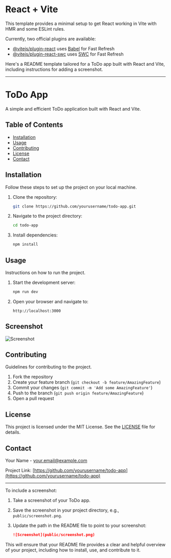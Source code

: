 # React + Vite

This template provides a minimal setup to get React working in Vite with HMR and some ESLint rules.

Currently, two official plugins are available:

- [@vitejs/plugin-react](https://github.com/vitejs/vite-plugin-react/blob/main/packages/plugin-react/README.md) uses [Babel](https://babeljs.io/) for Fast Refresh
- [@vitejs/plugin-react-swc](https://github.com/vitejs/vite-plugin-react-swc) uses [SWC](https://swc.rs/) for Fast Refresh


Here's a README template tailored for a ToDo app built with React and Vite, including instructions for adding a screenshot.

---

# ToDo App

A simple and efficient ToDo application built with React and Vite.

## Table of Contents

- [Installation](#installation)
- [Usage](#usage)
- [Contributing](#contributing)
- [License](#license)
- [Contact](#contact)

## Installation

Follow these steps to set up the project on your local machine.

1. Clone the repository:

    ```bash
    git clone https://github.com/yourusername/todo-app.git
    ```

2. Navigate to the project directory:

    ```bash
    cd todo-app
    ```

3. Install dependencies:

    ```bash
    npm install
    ```

## Usage

Instructions on how to run the project.

1. Start the development server:

    ```bash
    npm run dev
    ```

2. Open your browser and navigate to:

    ```
    http://localhost:3000
    ```

## Screenshot

![Screenshot](path/to/your/screenshot.png)

## Contributing

Guidelines for contributing to the project.

1. Fork the repository
2. Create your feature branch (`git checkout -b feature/AmazingFeature`)
3. Commit your changes (`git commit -m 'Add some AmazingFeature'`)
4. Push to the branch (`git push origin feature/AmazingFeature`)
5. Open a pull request

## License

This project is licensed under the MIT License. See the [LICENSE](LICENSE) file for details.

## Contact

Your Name - [your.email@example.com](mailto:your.email@example.com)

Project Link: [https://github.com/yourusername/todo-app](https://github.com/yourusername/todo-app)

---

To include a screenshot:

1. Take a screenshot of your ToDo app.
2. Save the screenshot in your project directory, e.g., `public/screenshot.png`.
3. Update the path in the README file to point to your screenshot:

    ```markdown
    ![Screenshot](public/screenshot.png)
    ```

This will ensure that your README file provides a clear and helpful overview of your project, including how to install, use, and contribute to it.
